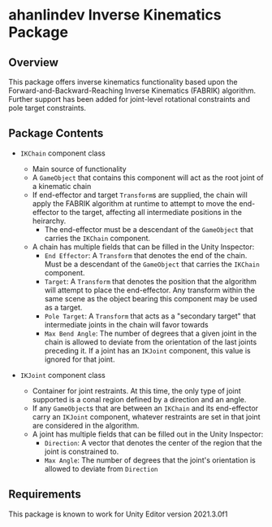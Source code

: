 # ahanlindev Inverse Kinematics Package

## Overview

This package offers inverse kinematics functionality based upon the Forward-and-Backward-Reaching Inverse Kinematics (FABRIK) algorithm. Further support has been added for joint-level rotational constraints and pole target constraints.

## Package Contents
 - `IKChain` component class
    - Main source of functionality
    - A `GameObject` that contains this component will act as the root joint of a kinematic chain
    - If end-effector and target `Transform`s are supplied, the chain will apply the FABRIK algorithm at runtime to attempt to move the end-effector to the target, affecting all intermediate positions in the heirarchy.
        - The end-effector must be a descendant of the `GameObject` that carries the `IKChain` component. 
    - A chain has multiple fields that can be filled in the Unity Inspector:
        - `End Effector`: A `Transform` that denotes the end of the chain. Must be a descendant of the `GameObject` that carries the `IKChain` component.
        - `Target`: A `Transform` that denotes the position that the algorithm will attempt to place the end-effector. Any transform within the same scene as the object bearing this component may be used as a target.
        - `Pole Target`: A `Transform` that acts as a "secondary target" that intermediate joints in the chain will favor towards 
        - `Max Bend Angle`: The number of degrees that a given joint in the chain is allowed to deviate from the orientation of the last joints preceding it. If a joint has an `IKJoint` component, this value is ignored for that joint.

 - `IKJoint` component class
    - Container for joint restraints. At this time, the only type of joint supported is a conal region defined by a direction and an angle.
    - If any `GameObject`s that are between an `IKChain` and its end-effector carry an `IKJoint` component, whatever restraints are set in that joint are considered in the algorithm.  
    - A joint has multiple fields that can be filled out in the Unity Inspector:
        - `Direction`: A vector that denotes the center of the region that the joint is constrained to.
        - `Max Angle`: The number of degrees that the joint's orientation is allowed to deviate from `Direction`
 
## Requirements

This package is known to work for Unity Editor version 2021.3.0f1